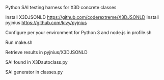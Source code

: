 Python SAI testing harness for X3D concrete classes

Install X3DJSONLD https://github.com/coderextreme/X3DJSONLD
Install pyjnius https://github.com/kivy/pyjnius

Configure per your environment for Python 3 and node.js in profile.sh

Run make.sh

Retrieve results in pyjnius/X3DJSONLD

SAI found in X3Dautoclass.py

SAI generator in classes.py

